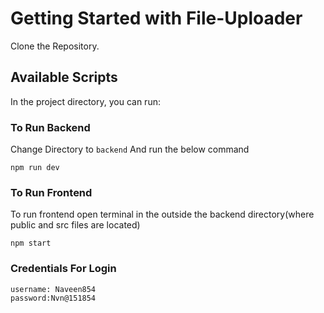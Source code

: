 # Getting Started with File-Uploader

Clone the Repository.

## Available Scripts

In the project directory, you can run:

### To Run Backend

Change Directory to `backend`
And run the below command

	npm run dev

### To Run Frontend

 To run frontend open terminal in the outside the backend directory(where public and src files are located)

	npm start

### Credentials For Login

    username: Naveen854
    password:Nvn@151854
